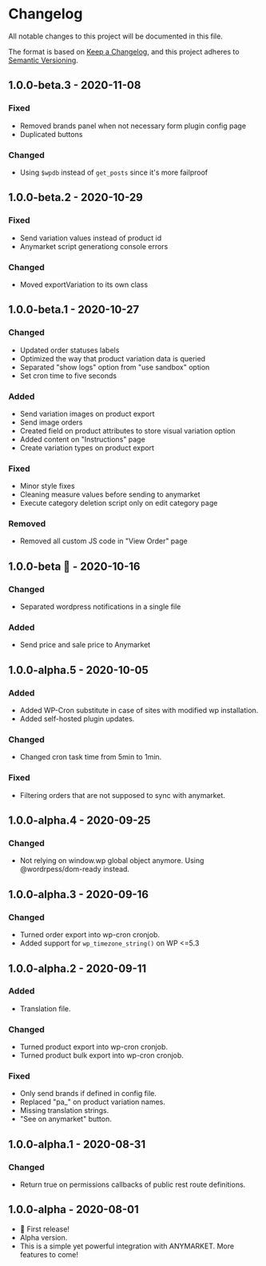 # Changelog

All notable changes to this project will be documented in this file.

The format is based on [Keep a Changelog](https://keepachangelog.com/en/1.0.0/),
and this project adheres to [Semantic Versioning](https://semver.org/spec/v2.0.0.html).

## 1.0.0-beta.3 - 2020-11-08

### Fixed

-   Removed brands panel when not necessary form plugin config page
-   Duplicated buttons

### Changed

-   Using `$wpdb` instead of `get_posts` since it's more failproof

## 1.0.0-beta.2 - 2020-10-29

### Fixed

-   Send variation values instead of product id
-   Anymarket script generationg console errors

### Changed

-   Moved exportVariation to its own class

## 1.0.0-beta.1 - 2020-10-27

### Changed

-   Updated order statuses labels
-   Optimized the way that product variation data is queried
-   Separated "show logs" option from "use sandbox" option
-   Set cron time to five seconds

### Added

-   Send variation images on product export
-   Send image orders
-   Created field on product attributes to store visual variation option
-   Added content on "Instructions" page
-   Create variation types on product export

### Fixed

-   Minor style fixes
-   Cleaning measure values before sending to anymarket
-   Execute category deletion script only on edit category page

### Removed

-   Removed all custom JS code in "View Order" page

## 1.0.0-beta 🎉 - 2020-10-16

### Changed

-   Separated wordpress notifications in a single file

### Added

-   Send price and sale price to Anymarket

## 1.0.0-alpha.5 - 2020-10-05

### Added

-   Added WP-Cron substitute in case of sites with modified wp installation.
-   Added self-hosted plugin updates.

### Changed

-   Changed cron task time from 5min to 1min.

### Fixed

-   Filtering orders that are not supposed to sync with anymarket.

## 1.0.0-alpha.4 - 2020-09-25

### Changed

-   Not relying on window.wp global object anymore. Using @wordrpess/dom-ready instead.

## 1.0.0-alpha.3 - 2020-09-16

### Changed

-   Turned order export into wp-cron cronjob.
-   Added support for `wp_timezone_string()` on WP <=5.3

## 1.0.0-alpha.2 - 2020-09-11

### Added

-   Translation file.

### Changed

-   Turned product export into wp-cron cronjob.
-   Turned product bulk export into wp-cron cronjob.

### Fixed

-   Only send brands if defined in config file.
-   Replaced "pa\_" on product variation names.
-   Missing translation strings.
-   "See on anymarket" button.

## 1.0.0-alpha.1 - 2020-08-31

### Changed

-   Return true on permissions callbacks of public rest route definitions.

## 1.0.0-alpha - 2020-08-01

-   🎉 First release!
-   Alpha version.
-   This is a simple yet powerful integration with ANYMARKET. More features to come!
